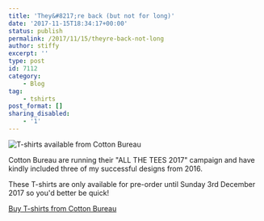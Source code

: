 ```yaml
---
title: 'They&#8217;re back (but not for long)'
date: '2017-11-15T18:34:17+00:00'
status: publish
permalink: /2017/11/15/theyre-back-not-long
author: stiffy
excerpt: ''
type: post
id: 7112
category:
    - Blog
tag:
    - tshirts
post_format: []
sharing_disabled:
    - '1'
---
```

![T-shirts available from Cotton Bureau](https://i1.wp.com/www.jamesstiff.com/wp-content/uploads/2017/11/T-shirt-Grid-20171114.jpg?fit=770%2C770&ssl=1)

Cotton Bureau are running their "ALL THE TEES 2017" campaign and have kindly included three of my successful designs from 2016.

These T-shirts are only available for pre-order until Sunday 3rd December 2017 so you'd better be quick!

[Buy T-shirts from Cotton Bureau](https://cottonbureau.com/people/james-stiff)
